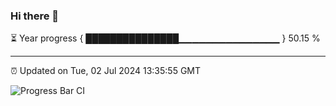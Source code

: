 ### Hi there 👋

⏳ Year progress { ███████████████▁▁▁▁▁▁▁▁▁▁▁▁▁▁▁ } 50.15 %

---

⏰ Updated on Tue, 02 Jul 2024 13:35:55 GMT

![Progress Bar CI](https://github.com/IshwaranRudhara/GIT-ACTION/workflows/Progress%20Bar%20CI/badge.svg)
